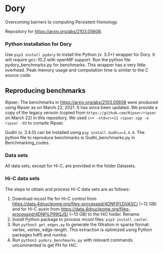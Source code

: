 # Dory
Overcoming barriers to computing Persistent Homology

Repository for https://arxiv.org/abs/2103.05608.


### Python installation for Dory
Use `pip3 install pydory` to install the Python (v. 3.5+) wrapper for Dory. It will require gcc-10.2 with openMP support. Run the python file pydory_benchmarks.py for benchmarks.
This wrapper has a very little overhead. Peak memory usage and computation time is similar to the C source code.

## Reproducing benchmarks
Ripser: The benchmarks in https://arxiv.org/abs/2103.05608 were produced using Ripser as on March 22, 2021. It has since been updated. We provide a copy of the legacy versoin (copied from `https://github.com/Ripser/ripser` on March 22) in this repository. We used `c++ -std=c++11 ripser.cpp -o ripser -O3` to compile Ripser.

Gudhi (v. 3.4.0) can be installed using `pip install Gudhi==3.4.0`. The python file to reproduce benchmarks is Gudhi_benchmarks.py in Benchmarking_codes.

### Data sets
All data sets, except for Hi-C, are provided in the folder Datasets.

### Hi-C data sets
The steps to obtain and process Hi-C data sets are as follows:
1. Download mcool file for Hi-C control from https://data.4dnucleome.org/files-processed/4DNFIFLDVASC/ (~12 GB) and for Hi-C auxin from https://data.4dnucleome.org/files-processed/4DNFILP99QJS/ (~13 GB) to the HiC folder. Rename 
2. Install Python package to process mcool files: `pip3 install cooler`.
3. Run `python3 get_edges.py` to generate the filtration in sparse format: vertex, vertex, edge-length. This extraction is optimized using Python packages hdf5 and numba.
4. Run `python3 pydory_benchmarks.py` with relevant commands uncommented to get PH for HiC.
